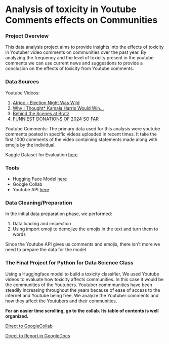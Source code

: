 # Analysis of toxicity in Youtube Comments effects on Communities

### Project Overview

This data analysis project aims to provide insights into the effects of toxicity in Youtuber video comments on communities over the past year. By analyzing the frequency and the level of toxicity present in the youtube comments we can use current news and suggestions to provide a conclusion on the effects of toxicity from Youtube comments.

### Data Sources
Youtube Videos:
1. [Atrioc - Election Night Was Wild](https://www.youtube.com/watch?v=yOWjxbaPzdA)
2. [Why I Thought* Kamala Harris Would Win...](https://www.youtube.com/watch?v=MI8-uu_1AHw)
3. [Behind the Scenes at Bratz](https://www.youtube.com/watch?v=sAQxc2W6ifY)
4. [FUNNIEST DONATIONS OF 2024 SO FAR](https://www.youtube.com/watch?v=nApaWeO20VU)

Youtube Comments: The primary data used for this analysis were youtube comments posted in specific videos uploaded in recent times. It take the first 1000 comments of the video containing statements made along with emojis by the individual.

Kaggle Dataset for Evaluation [here]([https://www.kaggle.com/c/jigsaw-toxic-comment-classification-challenge](https://www.kaggle.com/datasets/reihanenamdari/youtube-toxicity-data?select=youtoxic_english_1000.csv))

### Tools
- Hugging Face Model [here](https://huggingface.co/s-nlp/roberta_toxicity_classifier)
- Google Collab
- Youtube API [here](https://developers.google.com/youtube/v3)

### Data Cleaning/Preparation
In the initial data preparation phase, we performed:
1. Data loading and inspection
2. Using import emoji to demojize the emojis in the text and turn them to words

Since the Youtube API gives us comments and emojis, there isn't more we need to prepare the data for the model.

### The Final Project for Python for Data Science Class
Using a Huggingface model to build a toxicity classifier, We used Youtube videos to evaluate how toxicity affects communities. In this case it would be the communities of the Youtubers. Youtuber commmunities have been steadily increasing throughout the years because of ease of access to the internet and Youtube being free. We analyze the Youtuber comments and how they affect the Youtubers and their communities.

**For an easier time scrolling, go to the collab. Its table of contents is well organized.**

[Direct to GoogleCollab](https://colab.research.google.com/drive/1i0VyNJ7W0KmU8PWuXhE238pYmQl4fh04?usp=sharing)

[Direct to Report in GoogleDocs](https://docs.google.com/document/d/1iYGwOhD8CpG5vGuvcD6cRaDzgDLypck5QD7j0Q8MOh0/edit?usp=sharing)
